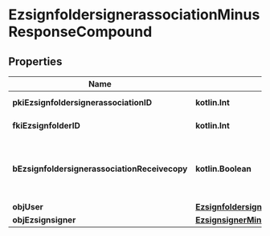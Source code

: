
# EzsignfoldersignerassociationMinusResponseCompound

## Properties
Name | Type | Description | Notes
------------ | ------------- | ------------- | -------------
**pkiEzsignfoldersignerassociationID** | **kotlin.Int** | The unique ID of the Ezsignfoldersignerassociation | 
**fkiEzsignfolderID** | **kotlin.Int** | The unique ID of the Ezsignfolder | 
**bEzsignfoldersignerassociationReceivecopy** | **kotlin.Boolean** | If this flag is true. The signatory will receive a copy of every signed Ezsigndocument even if it ain&#39;t required to sign the document. | 
**objUser** | [**EzsignfoldersignerassociationMinusResponseCompoundMinusUser**](EzsignfoldersignerassociationMinusResponseCompoundMinusUser.md) |  |  [optional]
**objEzsignsigner** | [**EzsignsignerMinusResponseCompound**](EzsignsignerMinusResponseCompound.md) |  |  [optional]



